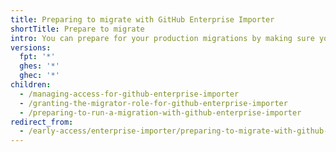 ```yaml
---
title: Preparing to migrate with GitHub Enterprise Importer
shortTitle: Prepare to migrate
intro: You can prepare for your production migrations by making sure your user account has sufficient access and running trial migrations.
versions:
  fpt: '*'
  ghes: '*'
  ghec: '*'
children:
  - /managing-access-for-github-enterprise-importer
  - /granting-the-migrator-role-for-github-enterprise-importer
  - /preparing-to-run-a-migration-with-github-enterprise-importer
redirect_from:
  - /early-access/enterprise-importer/preparing-to-migrate-with-github-enterprise-importer
---
```

